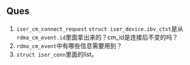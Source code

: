 ## Ques
1. `iser_cm_connect_request` `struct iser_device.ibv_ctxt`是从`rdma_cm_event.id`里面拿出来的？cm_id是连接后不变的吗？
2. `rdma_cm_event`中有哪些信息需要用到？
3. `struct iser_conn`里面的list。
